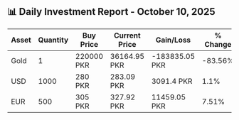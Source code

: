 ## 📊 Daily Investment Report - October 10, 2025

| Asset | Quantity | Buy Price | Current Price | Gain/Loss | % Change |
|-------|----------|-----------|----------------|------------|----------|
| Gold | 1 | 220000 PKR | 36164.95 PKR | -183835.05 PKR | -83.56% |
| USD | 1000 | 280 PKR | 283.09 PKR | 3091.4 PKR | 1.1% |
| EUR | 500 | 305 PKR | 327.92 PKR | 11459.05 PKR | 7.51% |
